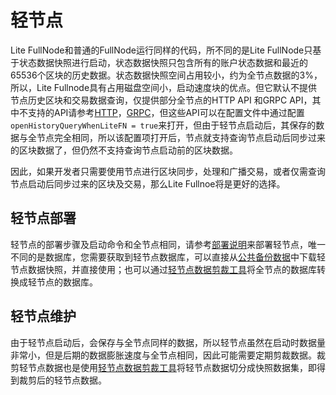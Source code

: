 # 轻节点

Lite FullNode和普通的FullNode运行同样的代码，所不同的是Lite FullNode只基于状态数据快照进行启动，状态数据快照只包含所有的账户状态数据和最近的65536个区块的历史数据。状态数据快照空间占用较小，约为全节点数据的3%，所以，Lite Fullnode具有占用磁盘空间小，启动速度块的优点。但它默认不提供节点历史区块和交易数据查询，仅提供部分全节点的HTTP API 和GRPC API，其中不支持的API请参考[HTTP](https://github.com/tronprotocol/java-tron/blob/develop/framework/src/main/java/org/tron/core/services/filter/LiteFnQueryHttpFilter.java)，[GRPC](https://github.com/tronprotocol/java-tron/blob/develop/framework/src/main/java/org/tron/core/services/filter/LiteFnQueryGrpcInterceptor.java)，但这些API可以在配置文件中通过配置 `openHistoryQueryWhenLiteFN = true`来打开，但由于轻节点启动后，其保存的数据与全节点完全相同，所以该配置项打开后，节点就支持查询节点启动后同步过来的区块数据了，但仍然不支持查询节点启动前的区块数据。


因此，如果开发者只需要使用节点进行区块同步，处理和广播交易，或者仅需查询节点启动后同步过来的区块及交易，那么Lite Fullnoe将是更好的选择。

## 轻节点部署
轻节点的部署步骤及启动命令和全节点相同，请参考[部署说明](installing_javatron.md)来部署轻节点，唯一不同的是数据库，您需要获取到轻节点数据库，可以直接从[公共备份数据](backup_restore.md/#lite-fullnode)中下载轻节点数据快照，并直接使用；也可以通过[轻节点数据剪裁工具](toolkit.md/#_6)将全节点的数据库转换成轻节点的数据库。


## 轻节点维护
由于轻节点启动后，会保存与全节点同样的数据，所以轻节点虽然在启动时数据量非常小，但是后期的数据膨胀速度与全节点相同，因此可能需要定期剪裁数据。裁剪轻节点数据也是使用[轻节点数据剪裁工具](toolkit.md/#_6)将轻节点数据切分成快照数据集，即得到裁剪后的轻节点数据。
